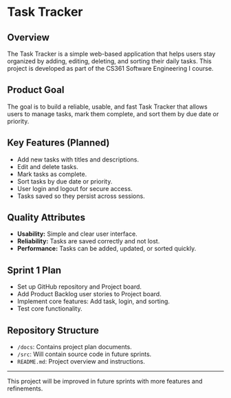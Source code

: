 # Task Tracker

## Overview
The Task Tracker is a simple web-based application that helps users stay organized by adding, editing, deleting, and sorting their daily tasks. This project is developed as part of the CS361 Software Engineering I course.

## Product Goal
The goal is to build a reliable, usable, and fast Task Tracker that allows users to manage tasks, mark them complete, and sort them by due date or priority.

## Key Features (Planned)
- Add new tasks with titles and descriptions.
- Edit and delete tasks.
- Mark tasks as complete.
- Sort tasks by due date or priority.
- User login and logout for secure access.
- Tasks saved so they persist across sessions.

## Quality Attributes
- **Usability:** Simple and clear user interface.
- **Reliability:** Tasks are saved correctly and not lost.
- **Performance:** Tasks can be added, updated, or sorted quickly.

## Sprint 1 Plan
- Set up GitHub repository and Project board.
- Add Product Backlog user stories to Project board.
- Implement core features: Add task, login, and sorting.
- Test core functionality.

## Repository Structure
- `/docs`: Contains project plan documents.
- `/src`: Will contain source code in future sprints.
- `README.md`: Project overview and instructions.

---

This project will be improved in future sprints with more features and refinements.
